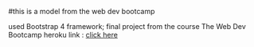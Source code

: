 #this is a model from the web dev bootcamp

 used Bootstrap 4 framework;
 final project from the course The Web Dev Bootcamp
 heroku link : <a href="https://cryptic-tundra-43919.herokuapp.com/">click here</a>